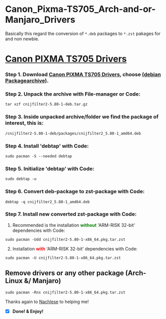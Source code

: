 # Canon_Pixma-TS705_Arch-and-or-Manjaro_Drivers
Basically this regard the conversion of `*.deb` packages to `*.zst` pakages for and non newbie.

# [Canon PIXMA TS705 Drivers](https://www.canon.de/support/consumer_products/products/fax__multifunctionals/inkjet/pixma_ts_series/pixma-ts705.html?type=drivers&language=de&os=linux%20(64-bit))

### Step 1. Download [Canon PIXMA TS705 Drivers](https://www.canon.de/support/consumer_products/products/fax__multifunctionals/inkjet/pixma_ts_series/pixma-ts705.html?type=drivers&language=de&os=linux%20(64-bit)), choose [(debian Packagearchive)](https://www.canon.de/support/consumer_products/products/fax__multifunctionals/inkjet/pixma_ts_series/pixma-ts705.html?type=drivers&driverdetailid=tcm:83-1821456&os=linux%20%2864-bit%29&language=de).
### Step 2. Unpack the archive with File-manager or Code: 
`tar xzf cnijfilter2-5.80-1-deb.tar.gz`

### Step 3. Inside unpacked archive/folder we find the package of interest, this is: 
`/cnijfilter2-5.80-1-deb/packages/cnijfilter2_5.80-1_amd64.deb`

### Step 4. Install 'debtap' with Code: 
`sudo pacman -S --needed debtap`

### Step 5. Initialize 'debtap' with Code:
`sudo debtap -u`

### Step 6. Convert deb-package to zst-package with Code:
`debtap -q cnijfilter2_5.80-1_amd64.deb`

### Step 7. Install new converted zst-package with Code:
1. Recommended is the installation <span style="color:green">**without**</span> 'ARM-RISK 32-bit' dependencies with Code:

`sudo pacman -Udd cnijfilter2-5.80-1-x86_64.pkg.tar.zst`

2. Installation <span style="color:red">**with**</span> 'ARM-RISK 32-bit' dependencies with Code:

`sudo pacman -U cnijfilter2-5.80-1-x86_64.pkg.tar.zst`

## Remove drivers or any other package (Arch-Linux &/ Manjaro)

`sudo pacman -Rns cnijfilter2-5.80-1-x86_64.pkg.tar.zst`

Thanks again to [Nachlese](https://forum.manjaro.org/u/Nachlese) to helping me!
 
- [x] **Done! & Enjoy!**
